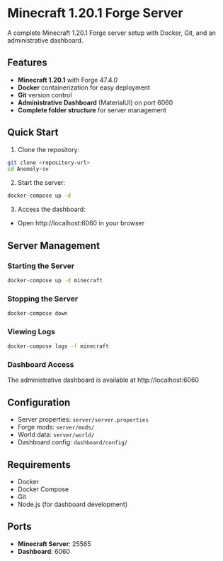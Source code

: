 # Minecraft 1.20.1 Forge Server

A complete Minecraft 1.20.1 Forge server setup with Docker, Git, and an administrative dashboard.

## Features

- **Minecraft 1.20.1** with Forge 47.4.0
- **Docker** containerization for easy deployment
- **Git** version control
- **Administrative Dashboard** (MaterialUI) on port 6060
- **Complete folder structure** for server management

## Quick Start

1. Clone the repository:
```bash
git clone <repository-url>
cd Anomaly-sv
```

2. Start the server:
```bash
docker-compose up -d
```

3. Access the dashboard:
- Open http://localhost:6060 in your browser

## Server Management

### Starting the Server
```bash
docker-compose up -d minecraft
```

### Stopping the Server
```bash
docker-compose down
```

### Viewing Logs
```bash
docker-compose logs -f minecraft
```

### Dashboard Access
The administrative dashboard is available at http://localhost:6060

## Configuration

- Server properties: `server/server.properties`
- Forge mods: `server/mods/`
- World data: `server/world/`
- Dashboard config: `dashboard/config/`

## Requirements

- Docker
- Docker Compose
- Git
- Node.js (for dashboard development)

## Ports

- **Minecraft Server**: 25565
- **Dashboard**: 6060
